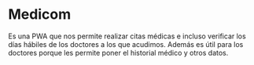 # Medicom
Es una PWA que nos permite realizar citas médicas e incluso verificar los días hábiles de los doctores a los que acudimos. Además es útil para los doctores porque les permite poner el historial médico y otros datos. 

